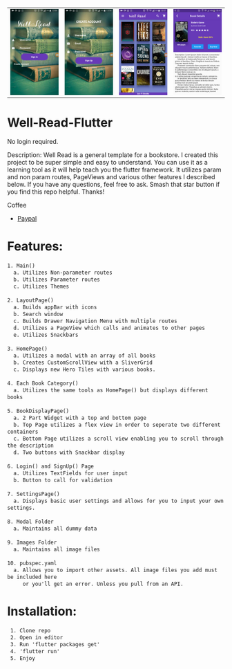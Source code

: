 <div style="text-align: center">
 <table>
  <tr>
   <td style="text-align: center"><img src="https://github.com/jbactual/Project-Images/blob/master/Well%20Read%20Images/Login%20Page.png" width="200" />
   </td>
   <td style="text-align: center">
   <img src="https://github.com/jbactual/Project-Images/blob/master/Well%20Read%20Images/Sign%20Up%20Page.png" width="200"/>
   </td>
   <td style="text-align: center">
   <img src="https://github.com/jbactual/Project-Images/blob/master/Well%20Read%20Images/SciFi%20Books.png" width="200"/>
   </td>
   <td style="text-align: center"><img src="https://github.com/jbactual/Project-Images/blob/master/Well%20Read%20Images/DetailsPage.png" width="200"/>
  </td>
  </tr>
 </table>
</div>

# Well-Read-Flutter
No login required.

Description: Well Read is a general template for a bookstore. I created this project to be super simple and easy to understand. You can use it as a learning tool as it will help teach you the flutter framework. It utilizes param and non param routes, PageViews and various other features I described below. If you have any questions, feel free to ask. Smash that star button if you find this repo helpful. Thanks!

Coffee
- [Paypal](http://paypal.me/jbactual)


 
#  Features:
    1. Main()
      a. Utilizes Non-parameter routes
      b. Utilizes Parameter routes
      c. Utilizes Themes
 
    2. LayoutPage()
      a. Builds appBar with icons
      b. Search window
      c. Builds Drawer Navigation Menu with multiple routes
      d. Utilizes a PageView which calls and animates to other pages
      e. Utilizes Snackbars
 
    3. HomePage()
      a. Utilizes a modal with an array of all books
      b. Creates CustomScrollView with a SliverGrid
      c. Displays new Hero Tiles with various books.
 
    4. Each Book Category()
      a. Utilizes the same tools as HomePage() but displays different books
 
    5. BookDisplayPage()
      a. 2 Part Widget with a top and bottom page
      b. Top Page utilizes a flex view in order to seperate two different containers
      c. Bottom Page utilizes a scroll view enabling you to scroll through the description
      d. Two buttons with Snackbar display
 
    6. Login() and SignUp() Page
      a. Utilizes TextFields for user input
      b. Button to call for validation
 
    7. SettingsPage()
      a. Displays basic user settings and allows for you to input your own settings.
 
    8. Modal Folder
      a. Maintains all dummy data
 
    9. Images Folder
      a. Maintains all image files
 
    10. pubspec.yaml
      a. Allows you to import other assets. All image files you add must be included here
         or you'll get an error. Unless you pull from an API.
         
 #  Installation:
     1. Clone repo
     2. Open in editor
     3. Run 'flutter packages get'
     4. 'flutter run'
     5. Enjoy
         
       
 
 
  
 
 
 

